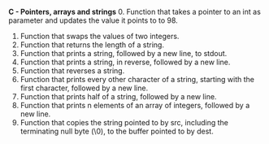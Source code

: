 **C - Pointers, arrays and strings**
0. Function that takes a pointer to an int as parameter and updates the value it points to to 98.
1. Function that swaps the values of two integers.
2. Function that returns the length of a string.
3. Function that prints a string, followed by a new line, to stdout.
4. Function that prints a string, in reverse, followed by a new line.
5. Function that reverses a string.
6. Function that prints every other character of a string, starting with the first character, followed by a new line.
7. Function that prints half of a string, followed by a new line.
8. Function that prints n elements of an array of integers, followed by a new line.
9. Function that copies the string pointed to by src, including the terminating null byte (\0), to the buffer pointed to by dest.
